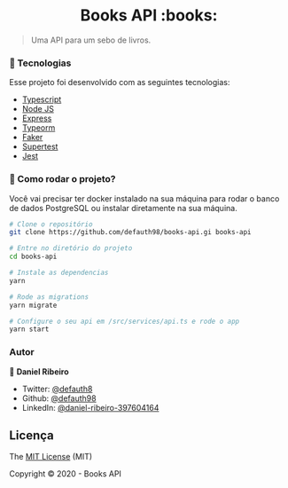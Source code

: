 <h1 align="center">Books API :books:</h1>

> Uma API para um sebo de livros.

### :nut_and_bolt: Tecnologias

Esse projeto foi desenvolvido com as seguintes tecnologias:

- [Typescript](https://www.typescriptlang.org/)
- [Node JS](https://nodejs.org/en/)
- [Express](https://expressjs.com/pt-br/)
- [Typeorm](https://typeorm.io/#/)
- [Faker](https://www.npmjs.com/package/faker)
- [Supertest](https://www.npmjs.com/package/supertest)
- [Jest](https://jestjs.io/)

### :tractor: Como rodar o projeto?

Você vai precisar ter docker instalado na sua máquina para rodar o banco de dados PostgreSQL ou instalar diretamente na sua máquina.

```bash
# Clone o repositório
git clone https://github.com/defauth98/books-api.gi books-api

# Entre no diretório do projeto
cd books-api

# Instale as dependencias
yarn

# Rode as migrations
yarn migrate

# Configure o seu api em /src/services/api.ts e rode o app
yarn start
```

### Autor

👤 **Daniel Ribeiro**

- Twitter: [@defauth8](https://twitter.com/defauth8)
- Github: [@defauth98](https://github.com/defauth98)
- LinkedIn: [@daniel-ribeiro-397604164](https://linkedin.com/in/daniel-ribeiro-397604164)

## Licença

The [MIT License]() (MIT)

Copyright :copyright: 2020 - Books API
